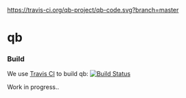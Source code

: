 https://travis-ci.org/qb-project/qb-code.svg?branch=master

qb
====

### Build

We use [Travis CI](http://travis-ci.org/) to build qb:
[![Build Status](https://travis-ci.org/qb-project/qb-code.svg?branch=master)](http://travis-ci.org/qb-project/qb-code)


Work in progress..
